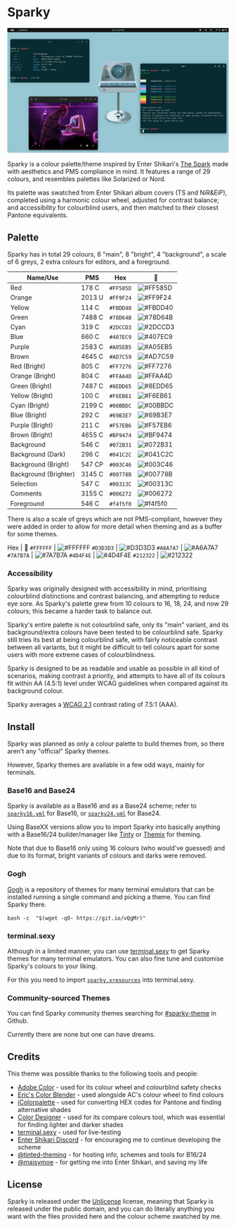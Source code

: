 # Sparky
![Image of two Black Box terminals using Sparky, displaying the commands pfetch and colours each as a demonstration. Font used is Intel One Mono, and a custom edit of The Spark's album cover is used as the wallpaper.](ast/sc.png)

Sparky is a colour palette/theme inspired by Enter Shikari's [The Spark](https://album.link/mx/i/1263896001) made with aesthetics and PMS compliance in mind. It features a range of 29 colours, and resembles palettes like Solarized or Nord.

Its palette was swatched from Enter Shikari album covers (TS and NiR&EiP), completed using a harmonic colour wheel, adjusted for contrast balance; and accessibility for colourblind users, and then matched to their closest Pantone equivalents.

## Palette
Sparky has in total 29 colours, 8 "main", 8 "bright", 4 "background", a scale of 6 greys, 2 extra colours for editors, and a foreground.

Name/Use | PMS | Hex | 🎨
---|---|---|---
Red | 178 C | `#FF585D` | ![#FF585D](https://placehold.co/15x15/f03c15/f03c15.png)
Orange | 2013 U | `#FF9F24` | ![#FF9F24](https://placehold.co/15x15/FF9F24/FF9F24.png)
Yellow | 114 C | `#FBDD40` | ![#FBDD40](https://placehold.co/15x15/FBDD40/FBDD40.png)
Green | 7488 C | `#78D64B` | ![#78D64B](https://placehold.co/15x15/78d64b/78d64b.png)
Cyan | 319 C | `#2DCCD3` | ![#2DCCD3](https://placehold.co/15x15/2DCCD3/2DCCD3.png)
Blue | 660 C | `#407EC9` | ![#407EC9](https://placehold.co/15x15/407EC9/407EC9.png)
Purple | 2583 C | `#A05EB5` | ![#A05EB5](https://placehold.co/15x15/A05EB5/A05EB5.png)
Brown | 4645 C | `#AD7C59` | ![#AD7C59](https://placehold.co/15x15/AD7C59/AD7C59.png)
Red (Bright) | 805 C | `#FF7276` | ![#FF7276](https://placehold.co/15x15/FF7276/FF7276.png)
Orange (Bright) | 804 C | `#FFAA4D` | ![#FFAA4D](https://placehold.co/15x15/FFAA4D/FFAA4D.png)
Green (Bright) | 7487 C | `#8EDD65` | ![#8EDD65](https://placehold.co/15x15/8EDD65/8EDD65.png)
Yellow (Bright) | 100 C | `#F6EB61` | ![#F6EB61](https://placehold.co/15x15/F6EB61/F6EB61.png)
Cyan (Bright) | 2199 C | `#00BBDC` | ![#00BBDC](https://placehold.co/15x15/00BBDC/00BBDC.png)
Blue (Bright) | 292 C | `#69B3E7` | ![#69B3E7](https://placehold.co/15x15/69B3E7/69B3E7.png)
Purple (Bright) | 211 C | `#F57EB6` | ![#F57EB6](https://placehold.co/15x15/F57EB6/F57EB6.png)
Brown (Bright) | 4655 C | `#BF9474` | ![#BF9474](https://placehold.co/15x15/BF9474/BF9474.png)
Background | 546 C | `#072B31` | ![#072B31](https://placehold.co/15x15/072B31/072B31.png)
Background (Dark) | 296 C | `#041C2C` | ![#041C2C](https://placehold.co/15x15/041C2C/041C2C.png)
Background (Bright) | 547 CP | `#003C46` | ![#003C46](https://placehold.co/15x15/003C46/003C46.png)
Background (Brighter) | 3145 C | `#00778B` | ![#00778B](https://placehold.co/15x15/00778B/00778B.png)
Selection | 547 C | `#00313C` | ![#00313C](https://placehold.co/15x15/00313C/00313C.png)
Comments | 3155 C | `#006272` | ![#006272](https://placehold.co/15x15/006272/006272.png)
Foreground | 546 C | `#f4f5f0` | ![#f4f5f0](https://placehold.co/15x15/f4f5f0/f4f5f0.png)

There is also a scale of greys which are not PMS-compliant, however they were added in order to allow for more detail when theming and as a buffer for some themes.

Hex | 🎨
`#FFFFFF` | ![#FFFFFF](https://placehold.co/15x15/FFFFFF/FFFFFF.png)
`#D3D3D3` | ![#D3D3D3](https://placehold.co/15x15/D3D3D3/D3D3D3.png)
`#A6A7A7` | ![#A6A7A7](https://placehold.co/15x15/A6A7A7/A6A7A7.png)
`#7A7B7A` | ![#7A7B7A](https://placehold.co/15x15/7A7B7A/7A7B7A.png)
`#4D4F4E` | ![#4D4F4E](https://placehold.co/15x15/4D4F4E/4D4F4E.png)
`#212322` | ![#212322](https://placehold.co/15x15/212322/212322.png)

### Accessibility
Sparky was originally designed with accessibility in mind, prioritising colourblind distinctions and contrast balancing, and attempting to reduce eye sore. As Sparky's palette grew from 10 colours to 16, 18, 24, and now 29 colours; this became a harder task to balance out.

Sparky's entire palette is not colourblind safe, only its "main" variant, and its background/extra colours have been tested to be colourblind safe. Sparky still tries its best at being colourblind safe, with fairly noticeable contrast between all variants, but it might be difficult to tell colours apart for some users with more extreme cases of colourblindness.

Sparky is designed to be as readable and usable as possible in all kind of scenarios, making contrast a priority, and attempts to have all of its colours fit within AA (4.5:1) level under WCAG guidelines when compared against its background colour.

Sparky averages a [WCAG 2.1](https://www.w3.org/TR/WCAG21/#contrast-minimum) contrast rating of 7.5:1 (AAA).

## Install
Sparky was planned as only a colour palette to build themes from, so there aren't any "official" Sparky themes.

However, Sparky themes are available in a few odd ways, mainly for terminals.

### Base16 and Base24
Sparky is available as a Base16 and as a Base24 scheme; refer to [`sparky16.yml`](src/sparky16.yml) for Base16, or [`sparky24.yml`](src/sparky24.yml) for Base24.

Using BaseXX versions allow you to import Sparky into basically anything with a Base16/24 builder/manager like [Tinty](https://github.com/tinted-theming/tinty) or [Themix](https://github.com/themix-project/themix-gui) for theming.

Note that due to Base16 only using 16 colours (who would've guessed) and due to its format, bright variants of colours and darks were removed.

### Gogh
[Gogh](https://gogh-co.github.io/Gogh/) is a repository of themes for many terminal emulators that can be installed running a single command and picking a theme. You can find Sparky there.

```
bash -c  "$(wget -qO- https://git.io/vQgMr)"
```

### terminal.sexy
Although in a limited manner, you can use [terminal.sexy](https://terminal.sexy) to get Sparky themes for many terminal emulators. You can also fine tune and customise Sparky's colours to your liking.

For this you need to import [`sparky.xresources`](src/sparky.xresources) into terminal.sexy.

### Community-sourced Themes
You can find Sparky community themes searching for [#sparky-theme](https://github.com/search?q=sparky-theme) in Github.

Currently there are none but one can have dreams.

## Credits
This theme was possible thanks to the following tools and people:
- [Adobe Color](https://color.adobe.com/) - used for its colour wheel and colourblind safety checks
- [Eric's Color Blender](https://meyerweb.com/eric/tools/color-blend/) - used alongside AC's colour wheel to find colours
- [iColorpalette](https://icolorpalette.com) - used for converting HEX codes for Pantone and finding alternative shades
- [Color Designer](https://colordesigner.io) - used for its compare colours tool, which was essential for finding lighter and darker shades
- [terminal.sexy](https://terminal.sexy/) - used for live-testing
- [Enter Shikari Discord](https://discord.com/invite/yuPuTsQARE) - for encouraging me to continue developing the scheme
- [@tinted-theming](https://github.com/tinted-theming) - for hosting info, schemes and tools for B16/24
- [@maisymoe](https://github.com/maisymoe) - for getting me into Enter Shikari, and saving my life

## License
Sparky is released under the [Unlicense](https://unlicense.org) license, meaning that Sparky is released under the public domain, and you can do literally anything you want with the files provided here and the colour scheme swatched by me.